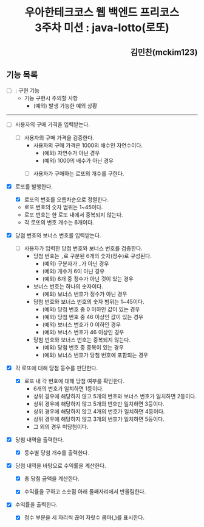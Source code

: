 <div style="text-align:center">

# 우아한테크코스 웹 백엔드 프리코스 <br> 3주차 미션 : java-lotto(로또)

</div>

<div style="text-align:right">

## 김민찬(mckim123)

</div>

## 기능 목록

- [ ] : 구현 기능
  - 기능 구현시 주의할 사항
    - (예외) 발생 가능한 예외 상황

-------

- [ ] 사용자의 구매 가격을 입력받는다.
  - [ ] 사용자의 구매 가격을 검증한다.
    - 사용자의 구매 가격은 1000의 배수인 자연수이다.
      - (예외) 자연수가 아닌 경우
      - (예외) 1000의 배수가 아닌 경우
    - [ ] 사용자가 구매하는 로또의 개수를 구한다.


- [x] 로또를 발행한다.
  - [x] 로또의 번호를 오름차순으로 정렬한다.

  + 로또 번호의 숫자 범위는 1~45이다.
  + 로또 번호는 한 로또 내에서 중복되지 않는다.
  + 각 로또의 번호 개수는 6개이다.

- [x] 당첨 번호와 보너스 번호를 입력받는다.
  - [ ] 사용자가 입력한 당첨 번호와 보너스 번호를 검증한다.
    + 당첨 번호는 `,`로 구분된 6개의 숫자(정수)로 구성된다.
      - (예외) 구분자가 `,`가 아닌 경우
      - (예외) 개수가 6이 아닌 경우
      - (예외) 6개 중 정수가 아닌 것이 있는 경우
    + 보너스 번호는 하나의 숫자이다.
      - (예외) 보너스 번호가 정수가 아닌 경우
    + 당첨 번호와 보너스 번호의 숫자 범위는 1~45이다.
      - (예외) 당첨 번호 중 0 이하인 값이 있는 경우
      - (예외) 당첨 번호 중 46 이상인 값이 있는 경우
      - (예외) 보너스 번호가 0 이하인 경우
      - (예외) 보너스 번호가 46 이상인 경우
    + 당첨 번호와 보너스 번호는 중복되지 않는다.
      - (예외) 당첨 번호 중 중복이 있는 경우
      - (예외) 보너스 번호가 당첨 번호에 포함되는 경우


- [x] 각 로또에 대해 당첨 등수를 판단한다.
  - [x] 로또 내 각 번호에 대해 당첨 여부를 확인한다.
    + 6개의 번호가 일치하면 1등이다.
    + 상위 경우에 해당하지 않고 5개의 번호와 보너스 번호가 일치하면 2등이다.
    + 상위 경우에 해당하지 않고 5개의 번호만 일치하면 3등이다.
    + 상위 경우에 해당하지 않고 4개의 번호가 일치하면 4등이다.
    + 상위 경우에 해당하지 않고 3개의 번호가 일치하면 5등이다.
    + 그 외의 경우 미당첨이다.


- [x] 당첨 내역을 출력한다.
  - [x] 등수별 당첨 개수를 출력한다.


- [x] 당첨 내역을 바탕으로 수익률을 계산한다.
  - [x] 총 당첨 금액을 계산한다.
  - [x] 수익률을 구하고 소숫점 아래 둘째자리에서 반올림한다.


- [x] 수익률을 출력한다.
  - [x] 정수 부분을 세 자리씩 끊어 자릿수 콤마(,)를 표시한다.

